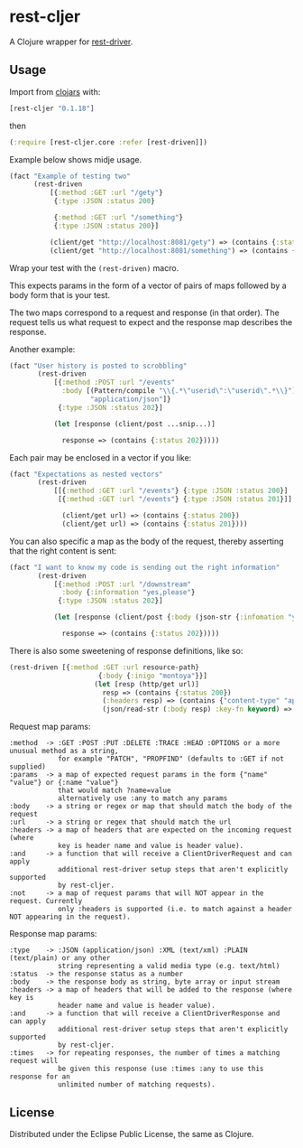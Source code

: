 # rest-cljer

A Clojure wrapper for [rest-driver](https://github.com/rest-driver/rest-driver).

## Usage

Import from [clojars](https://clojars.org/rest-cljer) with:

```clj
[rest-cljer "0.1.18"]
```

then

```clj
(:require [rest-cljer.core :refer [rest-driven]])
```

Example below shows midje usage.

```clj
(fact "Example of testing two"
      (rest-driven
          [{:method :GET :url "/gety"}
           {:type :JSON :status 200}

           {:method :GET :url "/something"}
           {:type :JSON :status 200}]

          (client/get "http://localhost:8081/gety") => (contains {:status 200})
          (client/get "http://localhost:8081/something") => (contains {:status 200})))
```

Wrap your test with the `(rest-driven)` macro.

This expects params in the form of a vector of pairs of maps followed by a body form that is your test.

The two maps correspond to a request and response (in that order). The request tells us what request to expect and the response map describes the response.

Another example:

```clj
(fact "User history is posted to scrobbling"
       (rest-driven
           [{:method :POST :url "/events"
             :body [(Pattern/compile "\\{.*\"userid\":\"userid\".*\\}")
                    "application/json"]}
            {:type :JSON :status 202}]

           (let [response (client/post ...snip...)]

             response => (contains {:status 202}))))
```

Each pair may be enclosed in a vector if you like:

```clj
(fact "Expectations as nested vectors"
       (rest-driven
           [[{:method :GET :url "/events"} {:type :JSON :status 200}]
            [{:method :GET :url "/events"} {:type :JSON :status 201}]]

             (client/get url) => (contains {:status 200})
             (client/get url) => (contains {:status 201})))
```

You can also specific a map as the body of the request, thereby asserting that the right content is sent:

```clj
(fact "I want to know my code is sending out the right information"
       (rest-driven
           [{:method :POST :url "/downstream"
             :body {:information "yes,please"}
            {:type :JSON :status 202}]

           (let [response (client/post {:body (json-str {:infomation "yes,please"}) :content-type :json]

             response => (contains {:status 202}))))
```

There is also some sweetening of response definitions, like so:

```clj
(rest-driven [{:method :GET :url resource-path}
                      {:body {:inigo "montoya"}}]
                     (let [resp (http/get url)]
                       resp => (contains {:status 200})
                       (:headers resp) => (contains {"content-type" "application/json"})
                       (json/read-str (:body resp) :key-fn keyword) => {:inigo "montoya"}))
```


Request map params:

    :method  -> :GET :POST :PUT :DELETE :TRACE :HEAD :OPTIONS or a more unusual method as a string,
                for example "PATCH", "PROPFIND" (defaults to :GET if not supplied)
    :params  -> a map of expected request params in the form {"name" "value"} or {:name "value"}
                that would match ?name=value
                alternatively use :any to match any params
    :body    -> a string or regex or map that should match the body of the request
    :url     -> a string or regex that should match the url
    :headers -> a map of headers that are expected on the incoming request (where
                key is header name and value is header value).
    :and     -> a function that will receive a ClientDriverRequest and can apply
                additional rest-driver setup steps that aren't explicitly supported
                by rest-cljer.
    :not     -> a map of request params that will NOT appear in the request. Currently
                only :headers is supported (i.e. to match against a header NOT appearing in the request).

Response map params:

    :type    -> :JSON (application/json) :XML (text/xml) :PLAIN (text/plain) or any other
                string representing a valid media type (e.g. text/html)
    :status  -> the response status as a number
    :body    -> the response body as string, byte array or input stream
    :headers -> a map of headers that will be added to the response (where key is
                header name and value is header value).
    :and     -> a function that will receive a ClientDriverResponse and can apply
                additional rest-driver setup steps that aren't explicitly supported
                by rest-cljer.
    :times   -> for repeating responses, the number of times a matching request will
                be given this response (use :times :any to use this response for an
                unlimited number of matching requests).

## License

Distributed under the Eclipse Public License, the same as Clojure.
